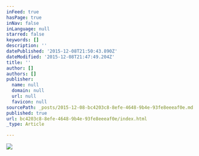 ```yaml
---
inFeed: true
hasPage: true
inNav: false
inLanguage: null
starred: false
keywords: []
description: ''
datePublished: '2015-12-08T21:50:43.890Z'
dateModified: '2015-12-08T21:47:49.204Z'
title: ''
author: []
authors: []
publisher:
  name: null
  domain: null
  url: null
  favicon: null
sourcePath: _posts/2015-12-08-bc4203c8-8efe-4648-9b4e-93fe8eeeaf0e.md
published: true
url: bc4203c8-8efe-4648-9b4e-93fe8eeeaf0e/index.html
_type: Article

---
```

![](https://the-grid-user-content.s3-us-west-2.amazonaws.com/ff0d21a6-7bf6-4086-8c8d-853f942dad71.jpg)
